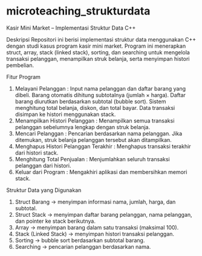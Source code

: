 # microteaching_strukturdata
Kasir Mini Market – Implementasi Struktur Data C++

Deskripsi
Repositori ini berisi implementasi struktur data menggunakan C++ dengan studi kasus program kasir mini market.
Program ini menerapkan struct, array, stack (linked stack), sorting, dan searching untuk mengelola transaksi pelanggan, menampilkan struk belanja, serta menyimpan histori pembelian.

Fitur Program 
1. Melayani Pelanggan : Input nama pelanggan dan daftar barang yang dibeli. Barang otomatis dihitung subtotalnya (jumlah × harga). Daftar barang diurutkan berdasarkan subtotal (bubble sort). Sistem menghitung total belanja, diskon, dan total bayar. Data transaksi disimpan ke histori menggunakan stack.
2. Menampilkan Histori Pelanggan : Menampilkan semua transaksi pelanggan sebelumnya lengkap dengan struk belanja.
3. Mencari Pelanggan : Pencarian berdasarkan nama pelanggan. Jika ditemukan, struk belanja pelanggan tersebut akan ditampilkan.
4. Menghapus Histori Pelanggan Terakhir : Menghapus transaksi terakhir dari histori stack.
5. Menghitung Total Penjualan : Menjumlahkan seluruh transaksi pelanggan dari histori.
6. Keluar dari Program : Mengakhiri aplikasi dan membersihkan memori stack.

Struktur Data yang Digunakan
1. Struct Barang → menyimpan informasi nama, jumlah, harga, dan subtotal.
2. Struct Stack → menyimpan daftar barang pelanggan, nama pelanggan, dan pointer ke stack berikutnya.
3. Array → menyimpan barang dalam satu transaksi (maksimal 100).
4. Stack (Linked Stack) → menyimpan histori transaksi pelanggan.
5. Sorting → bubble sort berdasarkan subtotal barang.
6. Searching → pencarian pelanggan berdasarkan nama.
